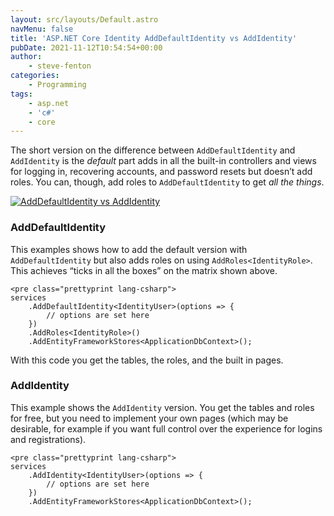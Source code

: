 ```yaml
---
layout: src/layouts/Default.astro
navMenu: false
title: 'ASP.NET Core Identity AddDefaultIdentity vs AddIdentity'
pubDate: 2021-11-12T10:54:54+00:00
author:
    - steve-fenton
categories:
    - Programming
tags:
    - asp.net
    - 'c#'
    - core
---
```


The short version on the difference between `AddDefaultIdentity` and `AddIdentity` is the *default* part adds in all the built-in controllers and views for logging in, recovering accounts, and password resets but doesn’t add roles. You can, though, add roles to `AddDefaultIdentity` to get *all the things*.

[![AddDefaultIdentity  vs AddIdentity](/img/2021/11/adddefaultidentity-vs-addidentity.jpg)](https://www.stevefenton.co.uk/2021/11/asp-net-core-identity-adddefaultidentity-vs-addidentity/adddefaultidentity-vs-addidentity/)

### AddDefaultIdentity

This examples shows how to add the default version with `AddDefaultIdentity` but also adds roles on using `AddRoles<IdentityRole>`. This achieves “ticks in all the boxes” on the matrix shown above.

```
<pre class="prettyprint lang-csharp">
services
    .AddDefaultIdentity<IdentityUser>(options => { 
        // options are set here
    })
    .AddRoles<IdentityRole>()
    .AddEntityFrameworkStores<ApplicationDbContext>();
```
With this code you get the tables, the roles, and the built in pages.

### AddIdentity

This example shows the `AddIdentity` version. You get the tables and roles for free, but you need to implement your own pages (which may be desirable, for example if you want full control over the experience for logins and registrations).

```
<pre class="prettyprint lang-csharp">
services
    .AddIdentity<IdentityUser>(options => { 
        // options are set here
    })
    .AddEntityFrameworkStores<ApplicationDbContext>();
```